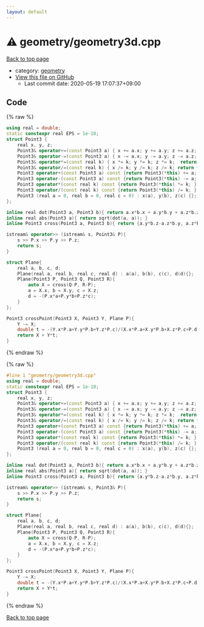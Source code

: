 ```yaml
---
layout: default
---
```


<!-- mathjax config similar to math.stackexchange -->
<script type="text/javascript" async
  src="https://cdnjs.cloudflare.com/ajax/libs/mathjax/2.7.5/MathJax.js?config=TeX-MML-AM_CHTML">
</script>
<script type="text/x-mathjax-config">
  MathJax.Hub.Config({
    TeX: { equationNumbers: { autoNumber: "AMS" }},
    tex2jax: {
      inlineMath: [ ['$','$'] ],
      processEscapes: true
    },
    "HTML-CSS": { matchFontHeight: false },
    displayAlign: "left",
    displayIndent: "2em"
  });
</script>

<script type="text/javascript" src="https://cdnjs.cloudflare.com/ajax/libs/jquery/3.4.1/jquery.min.js"></script>
<script src="https://cdn.jsdelivr.net/npm/jquery-balloon-js@1.1.2/jquery.balloon.min.js" integrity="sha256-ZEYs9VrgAeNuPvs15E39OsyOJaIkXEEt10fzxJ20+2I=" crossorigin="anonymous"></script>
<script type="text/javascript" src="../../assets/js/copy-button.js"></script>
<link rel="stylesheet" href="../../assets/css/copy-button.css" />


# :warning: geometry/geometry3d.cpp

<a href="../../index.html">Back to top page</a>

* category: <a href="../../index.html#ed7daeb157cd9b31e53896ad3c771a26">geometry</a>
* <a href="{{ site.github.repository_url }}/blob/master/geometry/geometry3d.cpp">View this file on GitHub</a>
    - Last commit date: 2020-05-19 17:07:37+09:00




## Code

<a id="unbundled"></a>
{% raw %}
```cpp
using real = double;
static constexpr real EPS = 1e-10;
struct Point3 {
    real x, y, z;
    Point3& operator+=(const Point3 a) { x += a.x; y += a.y; z += a.z;  return *this; }
    Point3& operator-=(const Point3 a) { x -= a.x; y -= a.y; z -= a.z; return *this; }
    Point3& operator*=(const real k) { x *= k; y *= k; z *= k;  return *this; }
    Point3& operator/=(const real k) { x /= k; y /= k; z /= k; return *this; }
    Point3 operator+(const Point3 a) const {return Point3(*this) += a; }
    Point3 operator-(const Point3 a) const {return Point3(*this) -= a; }
    Point3 operator*(const real k) const {return Point3(*this) *= k; }
    Point3 operator/(const real k) const {return Point3(*this) /= k; }
    Point3 (real a = 0, real b = 0, real c = 0) : x(a), y(b), z(c) {};
};

inline real dot(Point3 a, Point3 b){ return a.x*b.x + a.y*b.y + a.z*b.z; }
inline real abs(Point3 a){ return sqrt(dot(a, a)); }
inline Point3 cross(Point3 a, Point3 b){ return {a.y*b.z-a.z*b.y, a.z*b.x-a.x*b.z, a.x*b.y-a.y*b.x};  }

istream& operator>> (istream& s, Point3& P){
    s >> P.x >> P.y >> P.z;
    return s;
}

struct Plane{
    real a, b, c, d;
    Plane(real a, real b, real c, real d) : a(a), b(b), c(c), d(d){};
    Plane(Point3 P, Point3 Q, Point3 R){
        auto X = cross(Q-P, R-P);
        a = X.x, b = X.y, c = X.z;
        d = -(P.x*a+P.y*b+P.z*c);
    }
};

Point3 crossPoint(Point3 X, Point3 Y, Plane P){
    Y -= X;
    double t = -(Y.x*P.a+Y.y*P.b+Y.z*P.c)/(X.x*P.a+X.y*P.b+X.z*P.c+P.d);
    return X + Y*t;
}
```
{% endraw %}

<a id="bundled"></a>
{% raw %}
```cpp
#line 1 "geometry/geometry3d.cpp"
using real = double;
static constexpr real EPS = 1e-10;
struct Point3 {
    real x, y, z;
    Point3& operator+=(const Point3 a) { x += a.x; y += a.y; z += a.z;  return *this; }
    Point3& operator-=(const Point3 a) { x -= a.x; y -= a.y; z -= a.z; return *this; }
    Point3& operator*=(const real k) { x *= k; y *= k; z *= k;  return *this; }
    Point3& operator/=(const real k) { x /= k; y /= k; z /= k; return *this; }
    Point3 operator+(const Point3 a) const {return Point3(*this) += a; }
    Point3 operator-(const Point3 a) const {return Point3(*this) -= a; }
    Point3 operator*(const real k) const {return Point3(*this) *= k; }
    Point3 operator/(const real k) const {return Point3(*this) /= k; }
    Point3 (real a = 0, real b = 0, real c = 0) : x(a), y(b), z(c) {};
};

inline real dot(Point3 a, Point3 b){ return a.x*b.x + a.y*b.y + a.z*b.z; }
inline real abs(Point3 a){ return sqrt(dot(a, a)); }
inline Point3 cross(Point3 a, Point3 b){ return {a.y*b.z-a.z*b.y, a.z*b.x-a.x*b.z, a.x*b.y-a.y*b.x};  }

istream& operator>> (istream& s, Point3& P){
    s >> P.x >> P.y >> P.z;
    return s;
}

struct Plane{
    real a, b, c, d;
    Plane(real a, real b, real c, real d) : a(a), b(b), c(c), d(d){};
    Plane(Point3 P, Point3 Q, Point3 R){
        auto X = cross(Q-P, R-P);
        a = X.x, b = X.y, c = X.z;
        d = -(P.x*a+P.y*b+P.z*c);
    }
};

Point3 crossPoint(Point3 X, Point3 Y, Plane P){
    Y -= X;
    double t = -(Y.x*P.a+Y.y*P.b+Y.z*P.c)/(X.x*P.a+X.y*P.b+X.z*P.c+P.d);
    return X + Y*t;
}

```
{% endraw %}

<a href="../../index.html">Back to top page</a>

